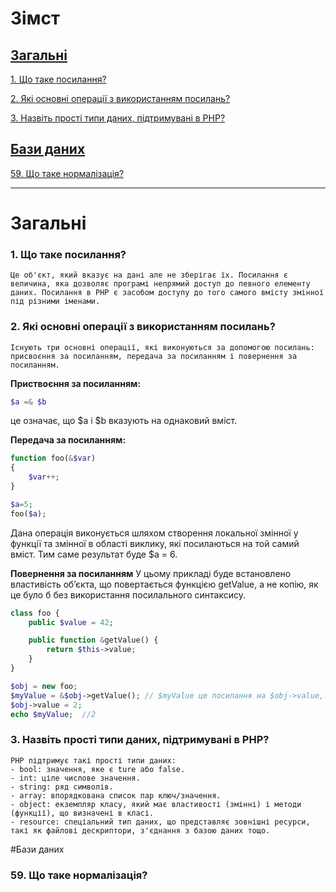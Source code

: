 # Зімст

## [Загальні](#загальні)

[1. Що таке посилання?](#1-що-таке-посилання)

[2. Які основні операції з використанням посилань?](#2-які-основні-операції-з-використанням-посилань)

[3. Назвіть прості типи даних, підтримувані в РНР?](#3-назвіть-прості-типи-даних-підтримувані-в-рнр)

## [Бази даних](#бази-даних)

[59. Що таке нормалізація?](#59-що-таке-нормалізація)

---

# Загальні

### **1. Що таке посилання?**

    Це об'єкт, який вказує на дані але не зберігає їх. Посилання є величина, яка дозволяє програмі непрямий доступ до певного елементу даних. Посилання в PHP є засобом доступу до того самого вмісту змінної під різними іменами.

### **2. Які основні операції з використанням посилань?**

    Існують три основні операції, які виконуються за допомогою посилань: присвоєння за посиланням, передача за посиланням і повернення за посиланням.

**Приствоєння за посиланням:**
```php
$a =& $b
```
це означає, що \$a і $b вказують на однаковий вміст.

**Передача за посиланням:**
```php
function foo(&$var)
{
    $var++;
}

$a=5;
foo($a);
```
Дана операція виконується шляхом створення локальної змінної у функції та змінної в області виклику, які посилаються на той самий вміст. Тим саме результат буде \$a = 6.

**Повернення за посиланням**
У цьому прикладі буде встановлено властивість об’єкта, що повертається функцією getValue, а не копію, як це було б без використання посилального синтаксису.
```php
class foo {
    public $value = 42;

    public function &getValue() {
        return $this->value;
    }
}

$obj = new foo;
$myValue = &$obj->getValue(); // $myValue це посилання на $obj->value, що дорівнює 42.
$obj->value = 2;
echo $myValue;  //2
```
### **3. Назвіть прості типи даних, підтримувані в РНР?**
    PHP підтримує такі прості типи даних:
    - bool: значення, яке є ture або false.
    - int: ціле числове значення.
    - string: ряд символів.
    - array: впорядкована список пар ключ/значення.
    - object: eкземпляр класу, який має властивості (змінні) і методи (функції), що визначені в класі.
    - resource: cпеціальний тип даних, що представляє зовнішні ресурси, такі як файлові дескриптори, з'єднання з базою даних тощо.

#Бази даних

### **59. Що таке нормалізація?**
